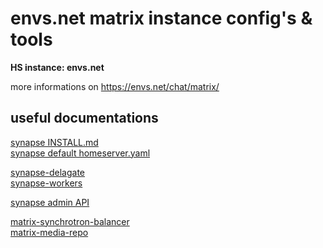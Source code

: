 # envs.net matrix instance config's & tools

**HS instance: envs.net**

more informations on https://envs.net/chat/matrix/

## useful documentations

[synapse INSTALL.md](https://github.com/matrix-org/synapse/blob/master/docs/setup/installation.md)<br />
[synapse default homeserver.yaml](https://github.com/matrix-org/synapse/blob/master/docs/sample_config.yaml)

[synapse-delagate](https://github.com/matrix-org/synapse/blob/master/docs/delegate.md)<br />
[synapse-workers](https://github.com/matrix-org/synapse/blob/master/docs/workers.md)

[synapse admin API](https://github.com/matrix-org/synapse/tree/master/docs/admin_api)

[matrix-synchrotron-balancer](https://github.com/Sorunome/matrix-synchrotron-balancer)<br />
[matrix-media-repo](https://github.com/turt2live/matrix-media-repo)
